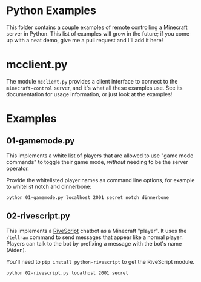 # Python Examples

This folder contains a couple examples of remote controlling a Minecraft server
in Python. This list of examples will grow in the future; if you come up with a
neat demo, give me a pull request and I'll add it here!

# mcclient.py

The module `mcclient.py` provides a client interface to connect to the
`minecraft-control` server, and it's what all these examples use. See its
documentation for usage information, or just look at the examples!

# Examples

## 01-gamemode.py

This implements a white list of players that are allowed to use "game mode
commands" to toggle their game mode, *without* needing to be the server
operator.

Provide the whitelisted player names as command line options, for example
to whitelist notch and dinnerbone:

```
python 01-gamemode.py localhost 2001 secret notch dinnerbone
```

## 02-rivescript.py

This implements a [RiveScript](http://www.rivescript.com/) chatbot as a
Minecraft "player". It uses the `/tellraw` command to send messages that
appear like a normal player. Players can talk to the bot by prefixing a
message with the bot's name (Aiden).

You'll need to `pip install python-rivescript` to get the RiveScript
module.

```
python 02-rivescript.py localhost 2001 secret
```
